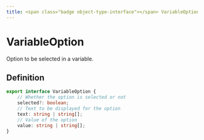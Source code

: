```yaml
---
title: <span class="badge object-type-interface"></span> VariableOption
---
```

# <span class="badge object-type-interface"></span> VariableOption

Option to be selected in a variable.

## Definition

```typescript
export interface VariableOption {
	// Whether the option is selected or not
	selected?: boolean;
	// Text to be displayed for the option
	text: string | string[];
	// Value of the option
	value: string | string[];
}

```
